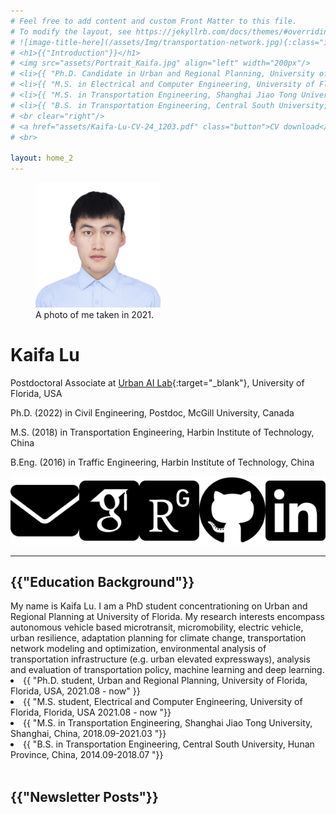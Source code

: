 ```yaml
---
# Feel free to add content and custom Front Matter to this file.
# To modify the layout, see https://jekyllrb.com/docs/themes/#overriding-theme-defaults
# ![image-title-here](/assets/Img/transportation-network.jpg){:class="img-responsive"}
# <h1>{{"Introduction"}}</h1>
# <img src="assets/Portrait_Kaifa.jpg" align="left" width="200px"/>
# <li>{{ "Ph.D. Candidate in Urban and Regional Planning, University of Florida, USA, 2021.08 - 2025.07(expected)" }}</li>
# <li>{{ "M.S. in Electrical and Computer Engineering, University of Florida, USA 2021.08 - 2024.08 "}}</li>
# <li>{{ "M.S. in Transportation Engineering, Shanghai Jiao Tong University, China, 2018.09-2021.03 "}}</li>
# <li>{{ "B.S. in Transportation Engineering, Central South University, China, 2014.09-2018.07 "}}</li>
# <br clear="right"/>
# <a href="assets/Kaifa-Lu-CV-24_1203.pdf" class="button">CV download</a>
# <br>

layout: home_2
---
```


<figure class="left">
  <img src="assets/Portrait_Kaifa.jpg" width="200" alt="My portrait"/>
  <figcaption>A photo of me taken in 2021. </figcaption>
</figure>

# Kaifa Lu

Postdoctoral Associate at [Urban AI Lab](http://urbanailab.com//){:target="_blank"}, University of Florida, USA

Ph.D. (2022) in Civil Engineering, Postdoc, McGill University, Canada

M.S. (2018) in Transportation Engineering, Harbin Institute of Technology, China

B.Eng. (2016) in Traffic Engineering, Harbin Institute of Technology, China

<div style="display: flex; align-items: center;">
<a href="mailto:kaifa.lu@ufl.edu" target="_blank">
<img src="assets\envelope-solid.svg" alt="Email" class="icon" title="Email me" style="margin-right:3px">
</a>

<a href="https://scholar.google.com/citations?hl=en&user=a8eAKS8AAAAJ" target="_blank">
<img src="assets/google-scholar-square.svg" alt="Google Scholar" class="icon" title="Visit Google Scholar" style="margin-right:3px">
</a>

<a href="https://www.researchgate.net/profile/Lu-Kaifa" target="_blank">
<img src="assets/researchgate-square.svg" alt="ResearchGate" class="icon" title="Visit ResearchGate" style="margin-right:3px">
</a>

<a href="https://github.com/kaifalu917" target="_blank">
<img src="assets/github-brands-solid.svg" alt="GitHub" class="icon" title="Visit GitHub" style="margin-right:3px">
</a>

<a href="https://www.linkedin.com/in/kaifa-lu-828676225/" target="_blank">
<img src="assets/linkedin-brands-solid.svg" alt="LinkedIn" class="icon" title="Visit LinkedIn" style="margin-right:3px">
</a>
</div>

-----------
<h2>{{"Education Background"}}</h2>
My name is Kaifa Lu. I am a PhD student concentrationing on Urban and Regional Planning at University of Florida. My research interests encompass autonomous vehicle based microtransit, micromobility, electric vehicle, urban resilience, adaptation planning for climate change, transportation network modeling and optimization, environmental analysis of transportation infrastructure (e.g. urban elevated expressways), analysis and evaluation of transportation policy, machine learning and deep learning.
<li>{{ "Ph.D. student, Urban and Regional Planning, University of Florida, Florida, USA, 2021.08 - now" }}</li>
<li>{{ "M.S. student, Electrical and Computer Engineering, University of Florida, Florida, USA 2021.08 - now "}}</li>
<li>{{ "M.S. in Transportation Engineering, Shanghai Jiao Tong University, Shanghai, China, 2018.09-2021.03 "}}</li>
<li>{{ "B.S. in Transportation Engineering, Central South University, Hunan Province, China, 2014.09-2018.07 "}}</li>
<br>
<h2>{{"Newsletter Posts"}}</h2>
